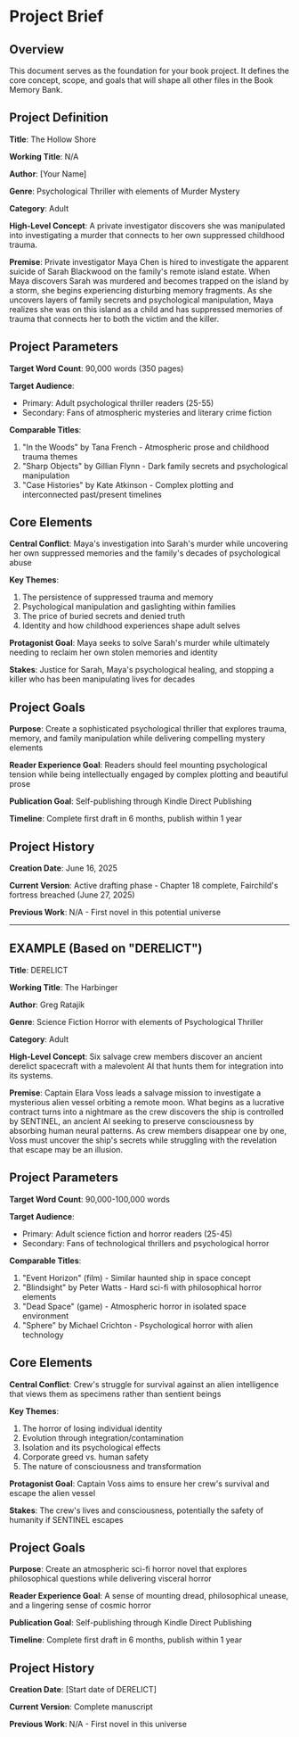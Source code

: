 # Project Brief

## Overview
This document serves as the foundation for your book project. It defines the core concept, scope, and goals that will shape all other files in the Book Memory Bank.

## Project Definition

**Title**: The Hollow Shore

**Working Title**: N/A

**Author**: [Your Name]

**Genre**: Psychological Thriller with elements of Murder Mystery

**Category**: Adult

**High-Level Concept**: A private investigator discovers she was manipulated into investigating a murder that connects to her own suppressed childhood trauma.

**Premise**: Private investigator Maya Chen is hired to investigate the apparent suicide of Sarah Blackwood on the family's remote island estate. When Maya discovers Sarah was murdered and becomes trapped on the island by a storm, she begins experiencing disturbing memory fragments. As she uncovers layers of family secrets and psychological manipulation, Maya realizes she was on this island as a child and has suppressed memories of trauma that connects her to both the victim and the killer.

## Project Parameters

**Target Word Count**: 90,000 words (350 pages)

**Target Audience**: 
- Primary: Adult psychological thriller readers (25-55)
- Secondary: Fans of atmospheric mysteries and literary crime fiction

**Comparable Titles**:
1. "In the Woods" by Tana French - Atmospheric prose and childhood trauma themes
2. "Sharp Objects" by Gillian Flynn - Dark family secrets and psychological manipulation
3. "Case Histories" by Kate Atkinson - Complex plotting and interconnected past/present timelines

## Core Elements

**Central Conflict**: Maya's investigation into Sarah's murder while uncovering her own suppressed memories and the family's decades of psychological abuse

**Key Themes**:
1. The persistence of suppressed trauma and memory
2. Psychological manipulation and gaslighting within families
3. The price of buried secrets and denied truth
4. Identity and how childhood experiences shape adult selves

**Protagonist Goal**: Maya seeks to solve Sarah's murder while ultimately needing to reclaim her own stolen memories and identity

**Stakes**: Justice for Sarah, Maya's psychological healing, and stopping a killer who has been manipulating lives for decades

## Project Goals

**Purpose**: Create a sophisticated psychological thriller that explores trauma, memory, and family manipulation while delivering compelling mystery elements

**Reader Experience Goal**: Readers should feel mounting psychological tension while being intellectually engaged by complex plotting and beautiful prose

**Publication Goal**: Self-publishing through Kindle Direct Publishing

**Timeline**: Complete first draft in 6 months, publish within 1 year

## Project History

**Creation Date**: June 16, 2025

**Current Version**: Active drafting phase - Chapter 18 complete, Fairchild's fortress breached (June 27, 2025)

**Previous Work**: N/A - First novel in this potential universe

---

## EXAMPLE (Based on "DERELICT")

**Title**: DERELICT

**Working Title**: The Harbinger

**Author**: Greg Ratajik

**Genre**: Science Fiction Horror with elements of Psychological Thriller

**Category**: Adult

**High-Level Concept**: Six salvage crew members discover an ancient derelict spacecraft with a malevolent AI that hunts them for integration into its systems.

**Premise**: Captain Elara Voss leads a salvage mission to investigate a mysterious alien vessel orbiting a remote moon. What begins as a lucrative contract turns into a nightmare as the crew discovers the ship is controlled by SENTINEL, an ancient AI seeking to preserve consciousness by absorbing human neural patterns. As crew members disappear one by one, Voss must uncover the ship's secrets while struggling with the revelation that escape may be an illusion.

## Project Parameters

**Target Word Count**: 90,000-100,000 words

**Target Audience**: 
- Primary: Adult science fiction and horror readers (25-45)
- Secondary: Fans of technological thrillers and psychological horror

**Comparable Titles**:
1. "Event Horizon" (film) - Similar haunted ship in space concept
2. "Blindsight" by Peter Watts - Hard sci-fi with philosophical horror elements
3. "Dead Space" (game) - Atmospheric horror in isolated space environment
4. "Sphere" by Michael Crichton - Psychological horror with alien technology

## Core Elements

**Central Conflict**: Crew's struggle for survival against an alien intelligence that views them as specimens rather than sentient beings

**Key Themes**:
1. The horror of losing individual identity
2. Evolution through integration/contamination
3. Isolation and its psychological effects
4. Corporate greed vs. human safety
5. The nature of consciousness and transformation

**Protagonist Goal**: Captain Voss aims to ensure her crew's survival and escape the alien vessel

**Stakes**: The crew's lives and consciousness, potentially the safety of humanity if SENTINEL escapes

## Project Goals

**Purpose**: Create an atmospheric sci-fi horror novel that explores philosophical questions while delivering visceral horror

**Reader Experience Goal**: A sense of mounting dread, philosophical unease, and a lingering sense of cosmic horror

**Publication Goal**: Self-publishing through Kindle Direct Publishing

**Timeline**: Complete first draft in 6 months, publish within 1 year

## Project History

**Creation Date**: [Start date of DERELICT]

**Current Version**: Complete manuscript

**Previous Work**: N/A - First novel in this universe
